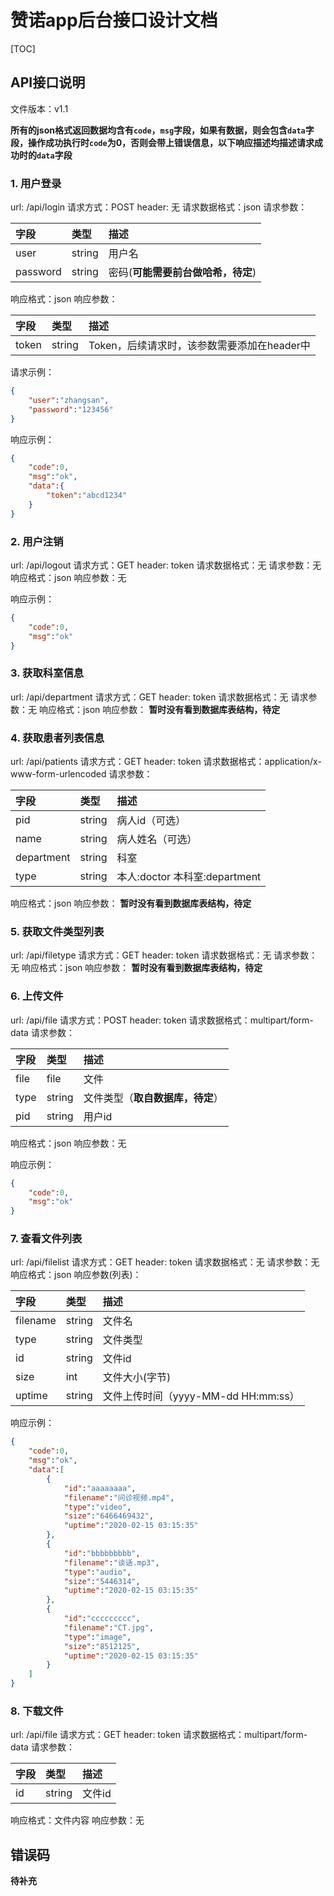 # 赞诺app后台接口设计文档

[TOC]

## API接口说明

文件版本：v1.1

**所有的json格式返回数据均含有`code`，`msg`字段，如果有数据，则会包含`data`字段，操作成功执行时`code`为0，否则会带上错误信息，以下响应描述均描述请求成功时的`data`字段**

### 1. 用户登录

url: /api/login
请求方式：POST
header: 无
请求数据格式：json
请求参数：

| 字段     | 类型   | 描述                               |
| :------- | :----- | :--------------------------------- |
| user     | string | 用户名                             |
| password | string | 密码(**可能需要前台做哈希，待定**) |

响应格式：json
响应参数：

| 字段  | 类型   | 描述                                        |
| :---- | :----- | :------------------------------------------ |
| token | string | Token，后续请求时，该参数需要添加在header中 |

请求示例：

```json
{
    "user":"zhangsan",
    "password":"123456"
}
```

响应示例：
```json
{
    "code":0,
    "msg":"ok",
    "data":{
        "token":"abcd1234"
    }
}
```

### 2. 用户注销

url: /api/logout
请求方式：GET
header: token
请求数据格式：无
请求参数：无
响应格式：json
响应参数：无

响应示例：
```json
{
    "code":0,
    "msg":"ok"
}
```

### 3. 获取科室信息
url: /api/department
请求方式：GET
header: token
请求数据格式：无
请求参数：无
响应格式：json
响应参数：
**暂时没有看到数据库表结构，待定**

### 4. 获取患者列表信息

url: /api/patients
请求方式：GET
header: token
请求数据格式：application/x-www-form-urlencoded
请求参数：

| 字段       | 类型   | 描述                          |
| :--------- | :----- | :---------------------------- |
| pid        | string | 病人id（可选）                |
| name       | string | 病人姓名（可选）              |
| department | string | 科室                          |
| type       | string | 本人:doctor 本科室:department |

响应格式：json
响应参数：
**暂时没有看到数据库表结构，待定**

### 5. 获取文件类型列表

url: /api/filetype
请求方式：GET
header: token
请求数据格式：无
请求参数：无
响应格式：json
响应参数：
**暂时没有看到数据库表结构，待定**

### 6. 上传文件

url: /api/file
请求方式：POST
header: token
请求数据格式：multipart/form-data
请求参数：

| 字段 | 类型   | 描述                             |
| :--- | :----- | :------------------------------- |
| file | file   | 文件                             |
| type | string | 文件类型（**取自数据库，待定**） |
| pid  | string | 用户id                           |

响应格式：json
响应参数：无

响应示例：
```json
{
    "code":0,
    "msg":"ok"
}
```

### 7. 查看文件列表

url: /api/filelist
请求方式：GET
header: token
请求数据格式：无
请求参数：无
响应格式：json
响应参数(列表)：

| 字段     | 类型   | 描述                                |
| :------- | :----- | :---------------------------------- |
| filename | string | 文件名                              |
| type     | string | 文件类型                            |
| id       | string | 文件id                              |
| size     | int    | 文件大小(字节)                      |
| uptime   | string | 文件上传时间（yyyy-MM-dd HH:mm:ss） |


响应示例：

```json
{
    "code":0,
    "msg":"ok",
    "data":[
        {
            "id":"aaaaaaaa",
            "filename":"问诊视频.mp4",
            "type":"video",
            "size":"6466469432",
            "uptime":"2020-02-15 03:15:35"
        },
        {
            "id":"bbbbbbbbb",
            "filename":"谈话.mp3",
            "type":"audio",
            "size":"5446314",
            "uptime":"2020-02-15 03:15:35"
        },
        {
            "id":"ccccccccc",
            "filename":"CT.jpg",
            "type":"image",
            "size":"8512125",
            "uptime":"2020-02-15 03:15:35"
        }
    ]
}
```


### 8. 下载文件

url: /api/file
请求方式：GET
header: token
请求数据格式：multipart/form-data
请求参数：

| 字段 | 类型   | 描述   |
| :--- | :----- | :----- |
| id   | string | 文件id |

响应格式：文件内容
响应参数：无

## 错误码

**待补充**